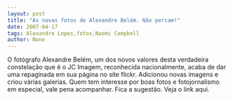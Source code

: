 ```yaml
---
layout: post
title: "As novas fotos de Alexandre Belém. Não percam!"
date: 2007-04-17
tags: Alexandre Lopes,fotos,Naomi Campbell
author: None
---
```


O fotógrafo Alexandre Belém, um dos novos valores desta verdadeira constelação que é o JC Imagem, reconhecida nacionalmente, acaba de dar uma repaginada em sua página no site flickr.
Adicionou novas imagens e criou várias galerias. Quem tem interesse por boas fotos e fotojornalismo em especial, vale pena acompanhar. Fica a sugestão.
Veja o link aqui. 